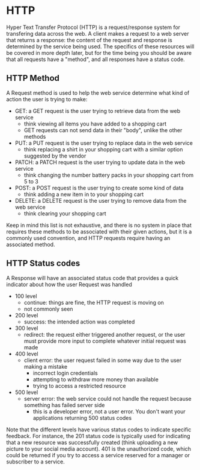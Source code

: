 # HTTP
Hyper Text Transfer Protocol (HTTP) is a request/response system for transfering data across the web. A client makes a request to a web server that returns a response: the content of the request and response is determined by the service being used. The specifics of these resources will be covered in more depth later, but for the time being you should be aware that all requests have a "method", and all responses have a status code.

## HTTP Method
A Request method is used to help the web service determine what kind of action the user is trying to make:
- GET: a GET request is the user trying to retrieve data from the web service
    - think viewing all items you have added to a shopping cart
    - GET requests can not send data in their "body", unlike the other methods
- PUT: a PUT request is the user trying to replace data in the web service
    - think replacing a shirt in your shopping cart with a similar option suggested by the vendor
- PATCH: a PATCH request is the user trying to update data in the web service
    - think changing the number battery packs in your shopping cart from 5 to 3
- POST: a POST request is the user trying to create some kind of data
    - think adding a new item in to your shopping cart
- DELETE: a DELETE request is the user trying to remove data from the web service
    - think clearing your shopping cart

Keep in mind this list is not exhaustive, and there is no system in place that requires these methods to be associated with their given actions, but it is a commonly used convention, and HTTP requests require having an associated method.

## HTTP Status codes
A Response will have an associated status code that provides a quick indicator about how the user Request was handled
- 100 level
    - continue: things are fine, the HTTP request is moving on
    - not commonly seen
- 200 level
    - success: the intended action was completed
- 300 level
    - redirect: the request either triggered another request, or the user must provide more input to complete whatever initial request was made
- 400 level
    - client error: the user request failed in some way due to the user making a mistake
        - incorrect login credentials
        - attempting to withdraw more money than available
        - trying to access a restricted resource
- 500 level
    - server error: the web service could not handle the request because something has failed server side
        - this is a developer error, not a user error. You don't want your applications returning 500 status codes

Note that the different levels have various status codes to indicate specific feedback. For instance, the 201 status code is typically used for indicating that a new resource was successfully created (think uploading a new picture to your social media account). 401 is the unauthorized code, which could be returned if you try to access a service reserved for a manager or subscriber to a service.